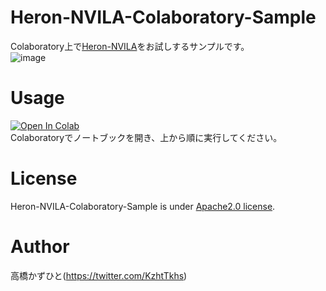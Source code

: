 # Heron-NVILA-Colaboratory-Sample
Colaboratory上で[Heron-NVILA](https://huggingface.co/turing-motors/Heron-NVILA-Lite-1B)をお試しするサンプルです。<bR>
![image](https://github.com/user-attachments/assets/37272c0a-e14d-4ef8-b241-e966ba72b87e)

# Usage
[![Open In Colab](https://colab.research.google.com/assets/colab-badge.svg)](https://colab.research.google.com/github/Kazuhito00/Heron-NVILA-Colaboratory-Sample/blob/main/Heron-NVILA-Colaboratory-Sample.ipynb)<br>
Colaboratoryでノートブックを開き、上から順に実行してください。

# License 
Heron-NVILA-Colaboratory-Sample is under [Apache2.0 license](LICENSE).

# Author
高橋かずひと(https://twitter.com/KzhtTkhs)
